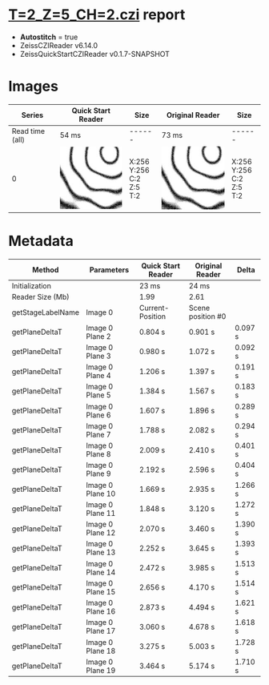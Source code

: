 # [T=2_Z=5_CH=2.czi](https://zenodo.org/record/7015307/files/T%3D2_Z%3D5_CH%3D2.czi) report
 - **Autostitch** = true
 - ZeissCZIReader v6.14.0
 - ZeissQuickStartCZIReader v0.1.7-SNAPSHOT

# Images 

| Series            | Quick Start Reader | Size | Original Reader | Size |
|-------------------|--------------------|------|-----------------|------|
| Read time (all)   |54 ms|------|73 ms|------|
|0|![T=2_Z=5_CH=2.quick_true.flat_true.stitch_true.series_0.jpg](T=2_Z=5_CH=2/T=2_Z=5_CH=2.quick_true.flat_true.stitch_true.series_0.jpg)|X:256<br>Y:256<br>C:2<br>Z:5<br>T:2|![T=2_Z=5_CH=2.quick_false.flat_true.stitch_true.series_0.jpg](T=2_Z=5_CH=2/T=2_Z=5_CH=2.quick_false.flat_true.stitch_true.series_0.jpg)|X:256<br>Y:256<br>C:2<br>Z:5<br>T:2|

# Metadata

|  Method            | Parameters       | Quick Start Reader | Original Reader | Delta  |
| -------------------|------------------|--------------------|-----------------|------- |
| Initialization     |                  |23 ms|24 ms|        |
| Reader Size (Mb)     |                  |1.99|2.61|        |
| getStageLabelName| Image 0 | Current-Position| Scene position #0| |
| getPlaneDeltaT| Image 0 Plane 2 |  0.804 s |  0.901 s | 0.097 s |
| getPlaneDeltaT| Image 0 Plane 3 |  0.980 s |  1.072 s | 0.092 s |
| getPlaneDeltaT| Image 0 Plane 4 |  1.206 s |  1.397 s | 0.191 s |
| getPlaneDeltaT| Image 0 Plane 5 |  1.384 s |  1.567 s | 0.183 s |
| getPlaneDeltaT| Image 0 Plane 6 |  1.607 s |  1.896 s | 0.289 s |
| getPlaneDeltaT| Image 0 Plane 7 |  1.788 s |  2.082 s | 0.294 s |
| getPlaneDeltaT| Image 0 Plane 8 |  2.009 s |  2.410 s | 0.401 s |
| getPlaneDeltaT| Image 0 Plane 9 |  2.192 s |  2.596 s | 0.404 s |
| getPlaneDeltaT| Image 0 Plane 10 |  1.669 s |  2.935 s | 1.266 s |
| getPlaneDeltaT| Image 0 Plane 11 |  1.848 s |  3.120 s | 1.272 s |
| getPlaneDeltaT| Image 0 Plane 12 |  2.070 s |  3.460 s | 1.390 s |
| getPlaneDeltaT| Image 0 Plane 13 |  2.252 s |  3.645 s | 1.393 s |
| getPlaneDeltaT| Image 0 Plane 14 |  2.472 s |  3.985 s | 1.513 s |
| getPlaneDeltaT| Image 0 Plane 15 |  2.656 s |  4.170 s | 1.514 s |
| getPlaneDeltaT| Image 0 Plane 16 |  2.873 s |  4.494 s | 1.621 s |
| getPlaneDeltaT| Image 0 Plane 17 |  3.060 s |  4.678 s | 1.618 s |
| getPlaneDeltaT| Image 0 Plane 18 |  3.275 s |  5.003 s | 1.728 s |
| getPlaneDeltaT| Image 0 Plane 19 |  3.464 s |  5.174 s | 1.710 s |
